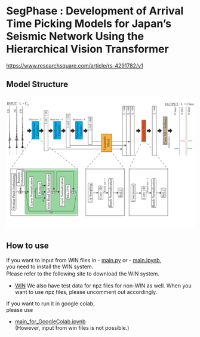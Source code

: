 # SegPhase : Development of Arrival Time Picking Models for Japan’s Seismic Network Using the Hierarchical Vision Transformer  
https://www.researchsquare.com/article/rs-4291782/v1  
## Model Structure  
![Test Image 1](/images/SegPhase-1.png)　　
## How to use  
If you want to input from WIN files in - [main.py](/main.py) or - [main.ipynb](/main.ipynb),  
you need to install the WIN system.  
Please refer to the following site to download the WIN system.　　
- [WIN](https://wwweic.eri.u-tokyo.ac.jp/WIN/Eindex.html)
We also have test data for npz files for non-WIN as well. When you want to use npz files, please uncomment out accordingly.
  
If you want to run it in google colab,  
please use
- [main_for_GoogleColab.ipynb](/main_for_GoogleColab.ipynb)  
(However, input from win files is not possible.)
